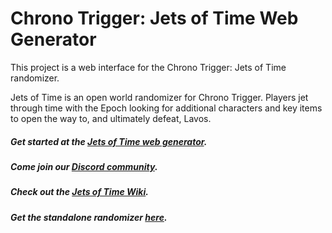 # Chrono Trigger: Jets of Time Web Generator

This project is a web interface for the Chrono Trigger: Jets of Time randomizer.

Jets of Time is an open world randomizer for Chrono Trigger. Players jet through time with the Epoch looking for additional characters and key items to open the way to, and ultimately defeat, Lavos.

##### Get started at the [Jets of Time web generator](https://ctjot.com/).
##### Come join our [Discord community](https://discord.gg/Tcu4X3sw).
##### Check out the [Jets of Time Wiki](https://www.wiki.ctjot.com/).
##### Get the standalone randomizer [here](https://github.com/Anskiy/jetsoftime).

